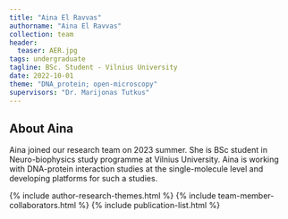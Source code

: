 ```yaml
---
title: "Aina El Ravvas"
authorname: "Aina El Ravvas"
collection: team
header:
  teaser: AER.jpg
tags: undergraduate
tagline: BSc. Student - Vilnius University
date: 2022-10-01
theme: "DNA_protein; open-microscopy"
supervisors: "Dr. Marijonas Tutkus"
---
```


<h2>About Aina</h2>
Aina joined our research team on 2023 summer. 
She is BSc student in Neuro-biophysics study programme at Vilnius University.
Aina is working with DNA-protein interaction studies at the single-molecule level and developing platforms for such a studies.


{% include author-research-themes.html %}
{% include team-member-collaborators.html %}
{% include publication-list.html %}
